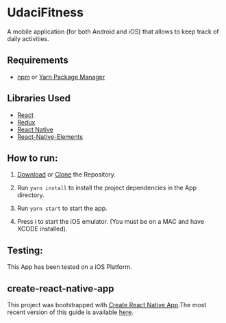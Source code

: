# UdaciFitness

A mobile application (for both Android and iOS) that allows to keep track of daily activities.

## Requirements

  * [npm](https://www.npmjs.com/) or [Yarn Package Manager](https://yarnpkg.com/)

## Libraries Used

  * [React](https://reactjs.org/)
  * [Redux](http://redux.js.org/)
  * [React Native](https://facebook.github.io/react-native/)
  * [React-Native-Elements](https://react-native-training.github.io/react-native-elements/)

## How to run:

  1. [Download](https://github.com/sagarchoudhary96/UdaciFitness/archive/master.zip) or [Clone](https://github.com/sagarchoudhary96/UdaciFitness.git) the Repository.

  2. Run `yarn install` to install the project dependencies in the App directory.

  3. Run `yarn start` to start the app.

  4. Press i to start the iOS emulator. (You must be on a MAC and have XCODE installed).

## Testing:
  This App has been tested on a iOS Platform.
  
## create-react-native-app

This project was bootstrapped with [Create React Native App](https://github.com/react-community/create-react-native-app).The most recent version of this guide is available [here](https://github.com/react-community/create-react-native-app/blob/master/react-native-scripts/template/README.md).
